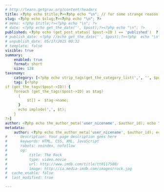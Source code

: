 ```yaml
---
# http://learn.getgrav.org/content/headers
title: <?php echo $title;?><?php echo "\n"; // for some strange reason the newline after the closing tag disappears ?>
slug: <?php echo $slug;?><?php echo "\n"; ?>
# menu: <?php $title;?><?php echo "\n"; ?>
# date: <?php echo get_the_date('', $post);?><?php echo "\n"; ?>
published: <?php echo (get_post_status( $post->ID ) == 'published')  ? true : false; echo "\n"; ?>
# publish_date: <?php //echo get_the_date('', $post);?><?php  echo "\n"; ?>
# unpublish_date: 05/17/2015 00:32
# template: false
visible: true
summary:
    enabled: true
    format: short
    size: 128
taxonomy:
    category: [<?php echo strip_tags(get_the_category_list(',', '', $post->ID)); ?>]
    tag: [<?php
if (get_the_tags($post->ID)) {
    foreach (get_the_tags($post->ID) as $tag)
      {
          $t[] =  $tag->name;
      }
      echo implode(',', $t);
    }
?>]
author: <?php echo the_author_meta('user_nicename', $author_id); echo "\n"; ?>
metadata:
    author: <?php echo the_author_meta('user_nicename', $author_id); echo "\n"; ?>
#      description: Your page description goes here
#      keywords: HTML, CSS, XML, JavaScript
#      robots: noindex, nofollow
#      og:
#          title: The Rock
#          type: video.movie
#          url: http://www.imdb.com/title/tt0117500/
#          image: http://ia.media-imdb.com/images/rock.jpg
#  cache_enable: false
#  last_modified: true

---
```


<?php echo $content; ?>